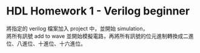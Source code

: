 # HDL Homework 1 - Verilog beginner
將指定的 verilog 檔案加入 project 中，並開始 simulation，</br>
將所有訊號 add to wave 並開始模擬電路，再將所有訊號的位元進制轉換成二進位、八進位、十進位、十六進位。
